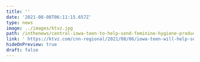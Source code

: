 ```yaml
---
title: ''
date: '2021-08-08T06:11:15.657Z'
type: news
image: ../images/ktvz.jpg
path: /inthenews/central-iowa-teen-to-help-send-feminine-hygiene-products-to-kenya
link: ' https://ktvz.com/cnn-regional/2021/08/06/iowa-teen-will-help-send-feminine-hygiene-products-to-kenya/'
hideOnPreview: true
draft: false
---
```

